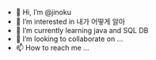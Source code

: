 - 👋 Hi, I’m @jinoku
- 👀 I’m interested in 내가 어떻게 알아
- 🌱 I’m currently learning java and SQL DB
- 💞️ I’m looking to collaborate on ...
- 📫 How to reach me ...

<!---
jinoku/jinoku is a ✨ special ✨ repository because its `README.md` (this file) appears on your GitHub profile.
You can click the Preview link to take a look at your changes.
--->
